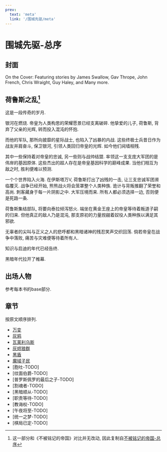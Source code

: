 ```yaml
---
prev:
  text: 'meta'
  link: '/围城先驱/meta'
---
```


# 围城先驱-总序

## 封面

On the Cover: Featuring stories by James Swallow, Gav Thrope, John French, Chris Wraight, Guy Haley, and Many more.

## 荷鲁斯之乱[^0]

这是一段传奇的岁月.

银河在燃烧. 帝皇为人类构思的荣耀愿景已经支离破碎. 他挚爱的儿子, 荷鲁斯, 背弃了父亲的光辉, 转而投入混沌的怀抱.

而他的军队, 那所向披靡的星际战士, 也陷入了凶暴的内战. 这些终极士兵昔日作为战友并肩奋斗, 保卫银河, 引领人类回归帝皇的光辉. 如今他们阋墙相残.

其中一些保持着对帝皇的忠诚, 另一些则与战帅结盟. 率领这一支支庞大军团的是伟岸的基因原体. 这些杰出的超人存在是帝皇基因科学的巅峰成果. 当他们相互为敌之时, 胜利便难以预测.

一个个世界陷入火海. 在伊斯塔万V, 荷鲁斯打出了凶残的一击, 让三支忠诚军团濒临覆灭. 战争已经开始, 熊熊战火将会笼罩整个人类种族. 诡计与背叛推翻了荣誉和高尚. 刺客藏身于每一片阴影之中. 大军压境而来. 所有人都必须选择一边, 否则便是死路一条.

荷鲁斯集结部队, 将要向泰拉倾泻怒火. 端坐在黄金王座上的帝皇等待着叛道子嗣的归来. 但他真正的敌人乃是混沌, 那支原初的力量觊觎着奴役人类种族以满足其邪欲.

无辜者的尖叫与正义之人的悲呼都和黑暗诸神的残忍笑声交织回荡. 倘若帝皇在战争中落败, 痛苦与灾难便等待着所有人.

知识与启迪的年代已经告终.

黑暗年代拉开了帷幕.

## 出场人物

参考每本书的base部分.

## 章节

按原文顺序排列.

+ [万变](/围城先驱/万变/meta)
+ [灰鸦](/围城先驱/灰鸦/meta)
+ [瓦莱利乌斯](/围城先驱/瓦莱利乌斯/meta)
+ [灰烬狼群](/围城先驱/灰烬狼群/meta)
+ [黑盾](/围城先驱/黑盾/meta)
+ [魔域子民](/围城先驱/魔域子民/meta)
+ [胞吐-TODO]
+ [纹面伯爵-TODO]
+ [普罗斯佩罗的最后之子-TODO]
+ [割魂者-TODO]
+ [黑暗顺从-TODO]
+ [职责等待-TODO]
+ [教诲权-TODO]
+ [午夜将至-TODO]
+ [统一之梦-TODO]
+ [棋局已定-TODO]

[^0]: 这一部分和《不被铭记的帝国》对比并无改动, 因此复制自[不被铭记的帝国-总序](/不被铭记的帝国/base)
